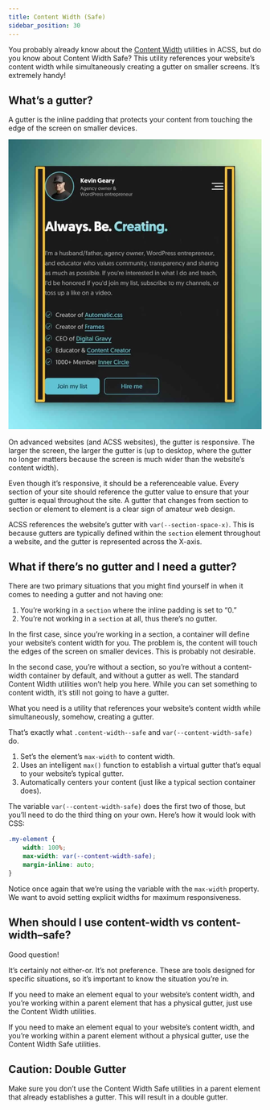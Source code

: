 ```yaml
---
title: Content Width (Safe)
sidebar_position: 30
---
```


You probably already know about the [Content Width](content-width.md) utilities in ACSS, but do you know about Content Width Safe? This utility references your website’s content width while simultaneously creating a gutter on smaller screens. It’s extremely handy!

## What’s a gutter?

A gutter is the inline padding that protects your content from touching the edge of the screen on smaller devices.

![Visualization of website gutter](img/visualization-website-gutter.webp)

On advanced websites (and ACSS websites), the gutter is responsive. The larger the screen, the larger the gutter is (up to desktop, where the gutter no longer matters because the screen is much wider than the website’s content width).

Even though it’s responsive, it should be a referenceable value. Every section of your site should reference the gutter value to ensure that your gutter is equal throughout the site. A gutter that changes from section to section or element to element is a clear sign of amateur web design.

ACSS references the website’s gutter with `var(--section-space-x)`. This is because gutters are typically defined within the `section` element throughout a website, and the gutter is represented across the X-axis.

## What if there’s no gutter and I need a gutter?

There are two primary situations that you might find yourself in when it comes to needing a gutter and not having one:

1.  You’re working in a `section` where the inline padding is set to “0.”
2.  You’re not working in a `section` at all, thus there’s no gutter.

In the first case, since you’re working in a section, a container will define your website’s content width for you. The problem is, the content will touch the edges of the screen on smaller devices. This is probably not desirable.

In the second case, you’re without a section, so you’re without a content-width container by default, and without a gutter as well. The standard Content Width utilities won’t help you here. While you can set something to content width, it’s still not going to have a gutter.

What you need is a utility that references your website’s content width while simultaneously, somehow, creating a gutter.

That’s exactly what `.content-width--safe` and `var(--content-width-safe)` do.

1.  Set’s the element’s `max-width` to content width.
2.  Uses an intelligent `max()` function to establish a virtual gutter that’s equal to your website’s typical gutter.
3.  Automatically centers your content (just like a typical section container does).

The variable `var(--content-width-safe)` does the first two of those, but you’ll need to do the third thing on your own. Here’s how it would look with CSS:

```CSS
.my-element {
    width: 100%;
    max-width: var(--content-width-safe);
    margin-inline: auto;
}
```

Notice once again that we’re using the variable with the `max-width` property. We want to avoid setting explicit widths for maximum responsiveness.

## When should I use content-width vs content-width–safe?

Good question!

It’s certainly not either-or. It’s not preference. These are tools designed for specific situations, so it’s important to know the situation you’re in.

If you need to make an element equal to your website’s content width, and you’re working within a parent element that has a physical gutter, just use the Content Width utilities.

If you need to make an element equal to your website’s content width, and you’re working within a parent element without a physical gutter, use the Content Width Safe utilities.

## Caution: Double Gutter

Make sure you don’t use the Content Width Safe utilities in a parent element that already establishes a gutter. This will result in a double gutter.
